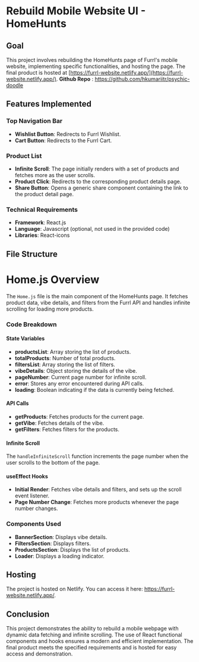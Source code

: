 # Rebuild Mobile Website UI - HomeHunts

## Goal
This project involves rebuilding the HomeHunts page of Furrl's mobile website, implementing specific functionalities, and hosting the page. The final product is hosted at [https://furrl-website.netlify.app/](https://furrl-website.netlify.app/).
**Github Repo** : https://github.com/hkumariitr/psychic-doodle

## Features Implemented
### Top Navigation Bar
- **Wishlist Button**: Redirects to Furrl Wishlist.
- **Cart Button**: Redirects to the Furrl Cart.

### Product List
- **Infinite Scroll**: The page initially renders with a set of products and fetches more as the user scrolls.
- **Product Click**: Redirects to the corresponding product details page.
- **Share Button**: Opens a generic share component containing the link to the product detail page.

### Technical Requirements
- **Framework**: React.js
- **Language**: Javascript (optional, not used in the provided code)
- **Libraries**: React-icons

## File Structure

# Home.js Overview
The `Home.js` file is the main component of the HomeHunts page. It fetches product data, vibe details, and filters from the Furrl API and handles infinite scrolling for loading more products.

### Code Breakdown

#### State Variables
- **productsList**: Array storing the list of products.
- **totalProducts**: Number of total products.
- **filtersList**: Array storing the list of filters.
- **vibeDetails**: Object storing the details of the vibe.
- **pageNumber**: Current page number for infinite scroll.
- **error**: Stores any error encountered during API calls.
- **loading**: Boolean indicating if the data is currently being fetched.

#### API Calls
- **getProducts**: Fetches products for the current page.
- **getVibe**: Fetches details of the vibe.
- **getFilters**: Fetches filters for the products.

#### Infinite Scroll
The `handleInfiniteScroll` function increments the page number when the user scrolls to the bottom of the page.

#### useEffect Hooks
- **Initial Render**: Fetches vibe details and filters, and sets up the scroll event listener.
- **Page Number Change**: Fetches more products whenever the page number changes.

### Components Used
- **BannerSection**: Displays vibe details.
- **FiltersSection**: Displays filters.
- **ProductsSection**: Displays the list of products.
- **Loader**: Displays a loading indicator.

## Hosting
The project is hosted on Netlify. You can access it here: https://furrl-website.netlify.app/.

## Conclusion
This project demonstrates the ability to rebuild a mobile webpage with dynamic data fetching and infinite scrolling. The use of React functional components and hooks ensures a modern and efficient implementation. The final product meets the specified requirements and is hosted for easy access and demonstration.
